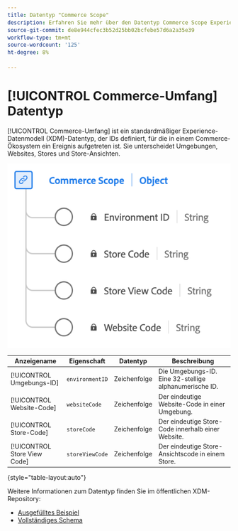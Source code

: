 ```yaml
---
title: Datentyp "Commerce Scope"
description: Erfahren Sie mehr über den Datentyp Commerce Scope Experience Data Model (XDM) .
source-git-commit: de8e944cfec3b52d25bb02bcfebe57d6a2a35e39
workflow-type: tm+mt
source-wordcount: '125'
ht-degree: 8%

---
```


# [!UICONTROL Commerce-Umfang] Datentyp

[!UICONTROL Commerce-Umfang] ist ein standardmäßiger Experience-Datenmodell (XDM)-Datentyp, der IDs definiert, für die in einem Commerce-Ökosystem ein Ereignis aufgetreten ist. Sie unterscheidet Umgebungen, Websites, Stores und Store-Ansichten.

![Ein Diagramm des Datentyps Commerce Scope .](../images/data-types/commerce-scope.png)

| Anzeigename | Eigenschaft | Datentyp | Beschreibung |
|---------------------------------|-------------------|-----------|-------------------------------------------------------|
| [!UICONTROL Umgebungs-ID] | `environmentID` | Zeichenfolge | Die Umgebungs-ID. Eine 32-stellige alphanumerische ID. |
| [!UICONTROL Website-Code] | `websiteCode` | Zeichenfolge | Der eindeutige Website-Code in einer Umgebung. |
| [!UICONTROL Store-Code] | `storeCode` | Zeichenfolge | Der eindeutige Store-Code innerhalb einer Website. |
| [!UICONTROL Store View Code] | `storeViewCode` | Zeichenfolge | Der eindeutige Store-Ansichtscode in einem Store. |

{style="table-layout:auto"}

Weitere Informationen zum Datentyp finden Sie im öffentlichen XDM-Repository:

* [Ausgefülltes Beispiel](https://github.com/adobe/xdm/blob/master/components/datatypes/commercescope.example.1.json)
* [Vollständiges Schema](https://github.com/adobe/xdm/blob/master/components/datatypes/commercescope.schema.json)
